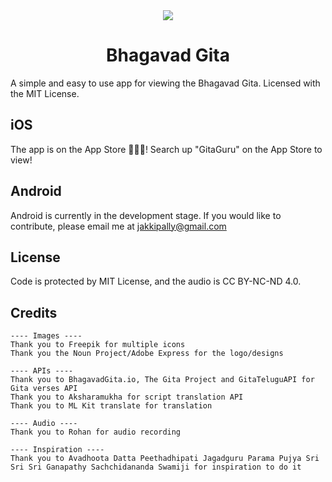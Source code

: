 <div align="center">
<img src="https://user-images.githubusercontent.com/68869672/230732166-da987553-2963-4266-a49d-aed58d40c43a.png"><h1>Bhagavad Gita</h1>
</div>

A simple and easy to use app for viewing the Bhagavad Gita. Licensed with the MIT License.


## iOS
The app is on the App Store 🎉🎉🎉! Search up "GitaGuru" on the App Store to view!

## Android
Android is currently in the development stage. If you would like to contribute, please email me at jakkipally@gmail.com

## License

Code is protected by MIT License, and the audio is CC BY-NC-ND 4.0.

## Credits


```
---- Images ----
Thank you to Freepik for multiple icons
Thank you the Noun Project/Adobe Express for the logo/designs

---- APIs ----
Thank you to BhagavadGita.io, The Gita Project and GitaTeluguAPI for Gita verses API
Thank you to Aksharamukha for script translation API
Thank you to ML Kit translate for translation

---- Audio ----
Thank you to Rohan for audio recording

---- Inspiration ----
Thank you to Avadhoota Datta Peethadhipati Jagadguru Parama Pujya Sri Sri Sri Ganapathy Sachchidananda Swamiji for inspiration to do it
```
